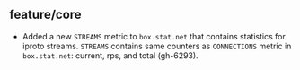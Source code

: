 ## feature/core

* Added a new `STREAMS` metric to `box.stat.net` that contains statistics
  for iproto streams. `STREAMS` contains same counters as `CONNECTIONS`
  metric in `box.stat.net`: current, rps, and total (gh-6293).
